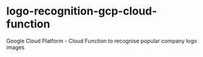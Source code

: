 # logo-recognition-gcp-cloud-function
Google Cloud Platform - Cloud Function to recognise popular company logo images
